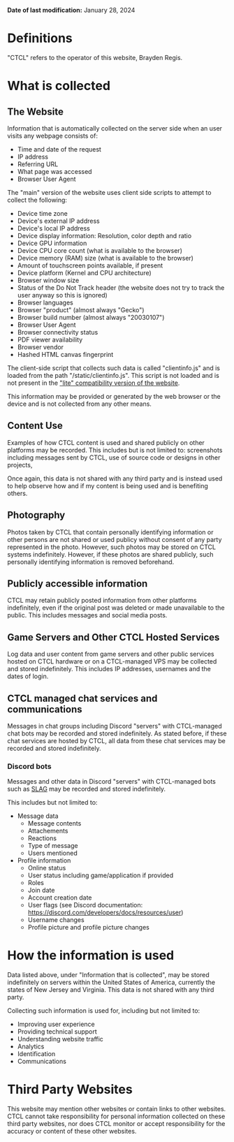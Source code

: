**Date of last modification:** January 28, 2024

# Definitions

"CTCL" refers to the operator of this website, Brayden Regis.

# What is collected

## The Website
Information that is automatically collected on the server side when an user visits any webpage consists of:

- Time and date of the request
- IP address
- Referring URL
- What page was accessed
- Browser User Agent

The "main" version of the website uses client side scripts to attempt to collect the following:

- Device time zone
- Device's external IP address
- Device's local IP address
- Device display information: Resolution, color depth and ratio
- Device GPU information
- Device CPU core count (what is available to the browser)
- Device memory (RAM) size (what is available to the browser)
- Amount of touchscreen points available, if present
- Device platform (Kernel and CPU architecture)
- Browser window size
- Status of the Do Not Track header (the website does not try to track the user anyway so this is ignored)
- Browser languages
- Browser "product" (almost always "Gecko")
- Browser build number (almost always "20030107")
- Browser User Agent
- Browser connectivity status
- PDF viewer availability
- Browser vendor
- Hashed HTML canvas fingerprint

The client-side script that collects such data is called "clientinfo.js" and is loaded from the path "/static/clientinfo.js". This script is not loaded and is not present in the ["lite" compatibility version of the website](/lite/).

This information may be provided or generated by the web browser or the device and is not collected from any other means.

## Content Use
Examples of how CTCL content is used and shared publicly on other platforms may be recorded. This includes but is not limited to: screenshots including messages sent by CTCL, use of source code or designs in other projects,

Once again, this data is not shared with any third party and is instead used to help observe how and if my content is being used and is benefiting others.

## Photography
Photos taken by CTCL that contain personally identifying information or other persons are not shared or used publicy without consent of any party represented in the photo. However, such photos may be stored on CTCL systems indefinitely. However, if these photos are shared publicly, such personally identifying information is removed beforehand.

## Publicly accessible information
CTCL may retain publicly posted information from other platforms indefinitely, even if the original post was deleted or made unavailable to the public. This includes messages and social media posts.

## Game Servers and Other CTCL Hosted Services
Log data and user content from game servers and other public services hosted on CTCL hardware or on a CTCL-managed VPS may be collected and stored indefinitely. This includes IP addresses, usernames and the dates of login.

## CTCL managed chat services and communications
Messages in chat groups including Discord "servers" with CTCL-managed chat bots may be recorded and stored indefinitely. As stated before, if these chat services are hosted by CTCL, all data from these chat services may be recorded and stored indefinitely.

### Discord bots
Messages and other data in Discord "servers" with CTCL-managed bots such as [SLAG](../projects/slag/) may be recorded and stored indefinitely.

This includes but not limited to:

- Message data
    - Message contents
    - Attachements
    - Reactions
    - Type of message
    - Users mentioned
- Profile information
    - Online status
    - User status including game/application if provided
    - Roles
    - Join date
    - Account creation date
    - User flags (see Discord documentation: https://discord.com/developers/docs/resources/user)
    - Username changes
    - Profile picture and profile picture changes

# How the information is used
Data listed above, under "Information that is collected", may be stored indefinitely on servers within the United States of America, currently the states of New Jersey and Virginia. This data is not shared with any third party.

Collecting such information is used for, including but not limited to:

- Improving user experience
- Providing technical support
- Understanding website traffic
- Analytics
- Identification
- Communications

# Third Party Websites
This website may mention other websites or contain links to other websites. CTCL cannot take responsibility for personal information collected on these third party websites, nor does CTCL monitor or accept responsibility for the accuracy or content of these other websites.
